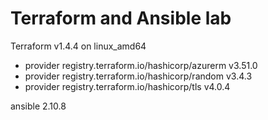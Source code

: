 # Terraform and Ansible lab

Terraform v1.4.4 on linux_amd64

+ provider registry.terraform.io/hashicorp/azurerm v3.51.0
+ provider registry.terraform.io/hashicorp/random v3.4.3
+ provider registry.terraform.io/hashicorp/tls v4.0.4

ansible 2.10.8
